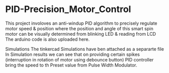 # PID-Precision_Motor_Control 
This project involoves an anti-windup PID algorithm to precisely regulate motor speed & position where the position and angle of this smart spin motor can be visually determined from blinking LED & reading from LCD The arduino code is also uploaded here.

Simulations
The tinkercad Simulations have ben attached as a separarte file
In Simulation results we can see that on providing certain spikes (interruption in rotation of motor using debounce button) PID controller bring the speed to th Preset value from Pulse Width Modulator.
